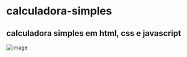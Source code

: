 # calculadora-simples
## calculadora simples em html, css e javascript

![image](https://user-images.githubusercontent.com/84939122/191371757-1adf1d8d-bcf1-43e2-96b2-dd65fa8f9343.png)



